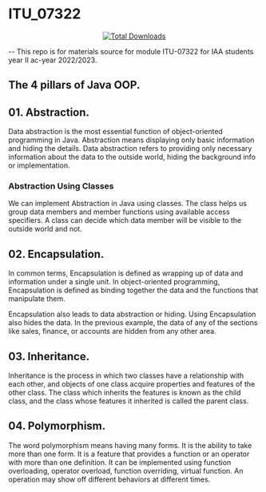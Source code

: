 # ITU_07322
<p align="center">
  <a href="#">
        <img src="https://img.shields.io/github/downloads/tairocruiz/itu_07322/total"
            alt="Total Downloads"></a>
</p>
--
This repo is for materials source for module ITU-07322 for IAA students year II ac-year 2022/2023.


## The 4 pillars of Java OOP.
  ## 01. Abstraction.
   Data abstraction is the most essential function of object-oriented programming in Java. Abstraction means displaying only basic information and hiding the details. Data abstraction refers to providing only necessary information about the data to the outside world, hiding the background info or implementation.
   ### Abstraction Using Classes 
   We can implement Abstraction in Java using classes. The class helps us group data members and member functions using available access specifiers. A class can decide which data member will be visible to the outside world and not.
   
  ## 02. Encapsulation.
  In common terms, Encapsulation is defined as wrapping up of data and information under a single unit. In object-oriented programming, Encapsulation is defined as binding together the data and the functions that manipulate them.

Encapsulation also leads to data abstraction or hiding. Using Encapsulation also hides the data. In the previous example, the data of any of the sections like sales, finance, or accounts are hidden from any other area.

  ## 03. Inheritance.
  Inheritance is the process in which two classes have a relationship with each other, and objects of one class acquire properties and features of the other class. The class which inherits the features is known as the child class, and the class whose features it inherited is called the parent class.
  
  ## 04. Polymorphism.
  The word polymorphism means having many forms. It is the ability to take more than one form. It is a feature that provides a function or an operator with more than one definition. It can be implemented using function overloading, operator overload, function overriding, virtual function. An operation may show off different behaviors at different times.
